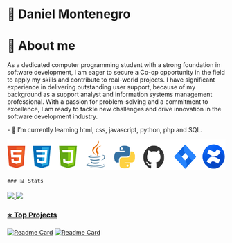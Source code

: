 <!--
### Hi there 👋
**danielmont16/danielmont16** is a ✨ _special_ ✨ repository because its `README.md` (this file) appears on your GitHub profile.

Here are some ideas to get you started:

- 🔭 I’m currently working on ...
- 🌱 I’m currently learning ...
- 👯 I’m looking to collaborate on ...
- 🤔 I’m looking for help with ...
- 💬 Ask me about ...
- 📫 How to reach me: ...
- 😄 Pronouns: ...
- ⚡ Fun fact: ...
-->


<html>
  <head>
    <meta charset="UTF-8">
    <meta name="viewport" content="width=device-width, initial-scale=1.0">
    <meta name="Author" content="Daniel Montenegro">
    <meta name="Description" content="About me Github profile">       
  </head>
 
  <body>
    <h1> 🚀 Daniel Montenegro</h1>
    <h1> 📓 About me </h1>
    <p>As a dedicated computer programming student with a strong foundation in software development, I am eager to secure a Co-op opportunity in the field to apply my skills and contribute to real-world projects. I have significant experience in delivering outstanding user support, because of my background as a support analyst and information systems management professional. With a passion for problem-solving and a commitment to excellence, I am ready to tackle new challenges and drive innovation in the software development industry.</p>
    <p>- 🌱 I’m currently learning html, css, javascript, python, php and SQL.</p>
    <img src ="images/icons.png" width="550px" height="70px"></img>

    ### 📊 Stats

<div>
   <a href="https://github.com/danielmont16">
   <img height="180em" src="https://github-readme-stats-sigma-five.vercel.app/api?username=danielmont16&show_icons=true&include_all_commits=true&count_private=true"/>
   <img height="180em" src="https://github-readme-stats-sigma-five.vercel.app/api/top-langs/?username=danielmont16&layout=compact&langs_count=6"/>
</div>

###

### ⭐ Top Projects

[![Readme Card](https://github-readme-stats.vercel.app/api/pin/?username=danielmont16&repo=TinDog)](https://github.com/danielmont16/TinDog)
[![Readme Card](https://github-readme-stats.vercel.app/api/pin/?username=danielmont16&repo=DiceGame)](https://github.com/danielmont16/DiceGame)


<!--[![Readme Card](https://github-readme-stats.vercel.app/api/pin/?username=danielmont16&repo=movieposter)](https://github.com/danielmont16/movieposter)
[![Readme Card](https://github-readme-stats.vercel.app/api/pin/?username=danielmont16&repo=What-a-Font)](https://github.com/danielmont16/What-a-Font)
-->


#
  </body>

</html>




